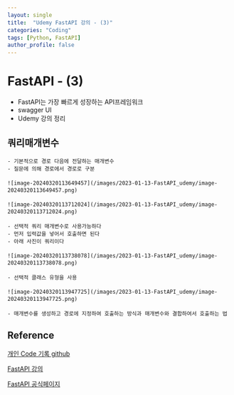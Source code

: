 ```yaml
---
layout: single
title:  "Udemy FastAPI 강의 - (3)"
categories: "Coding"
tags: [Python, FastAPI]
author_profile: false
---
```


# FastAPI - (3)
   - FastAPI는 가장 빠르게 성장하는 API프레임워크
   - swagger UI
   - Udemy 강의 정리


## 쿼리매개변수
    - 기본적으로 경로 다음에 전달하는 매개변수
    - 질문에 의해 경로에서 경로로 구분
    
    ![image-20240320113649457](/images/2023-01-13-FastAPI_udemy/image-20240320113649457.png)
    
    ![image-20240320113712024](/images/2023-01-13-FastAPI_udemy/image-20240320113712024.png)
    
    - 선택적 쿼리 매개변수로 사용가능하다
    - 먼저 입력값을 넣어서 호출하면 된다
    - 아래 사진이 쿼리이다
    
    ![image-20240320113738078](/images/2023-01-13-FastAPI_udemy/image-20240320113738078.png)
    
    - 선택적 클래스 유형을 사용
    
    ![image-20240320113947725](/images/2023-01-13-FastAPI_udemy/image-20240320113947725.png)
    
    - 매개변수를 생성하고 경로에 지정하여 호출하는 방식과 매개변수와 결합하여서 호출하는 법

## Reference
[개인 Code 기록 github](https://github.com/chusonghyeon/FastAPI_Project)

[FastAPI 강의](https://www.udemy.com/course/completefastapi/?couponCode=KEEPLEARNING)

[FastAPI 공식페이지](https://fastapi.tiangolo.com/ko/)